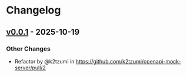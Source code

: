 # Changelog

## [v0.0.1](https://github.com/k2tzumi/openapi-mock-server/commits/v0.0.1) - 2025-10-19
### Other Changes
- Refactor by @k2tzumi in https://github.com/k2tzumi/openapi-mock-server/pull/2

